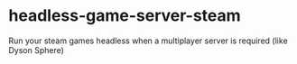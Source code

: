 # headless-game-server-steam
Run your steam games headless when a multiplayer server is required (like Dyson Sphere)
